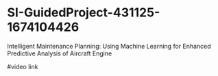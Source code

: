 # SI-GuidedProject-431125-1674104426
Intelligent Maintenance Planning: Using Machine Learning for Enhanced Predictive Analysis of Aircraft Engine

#video link 
